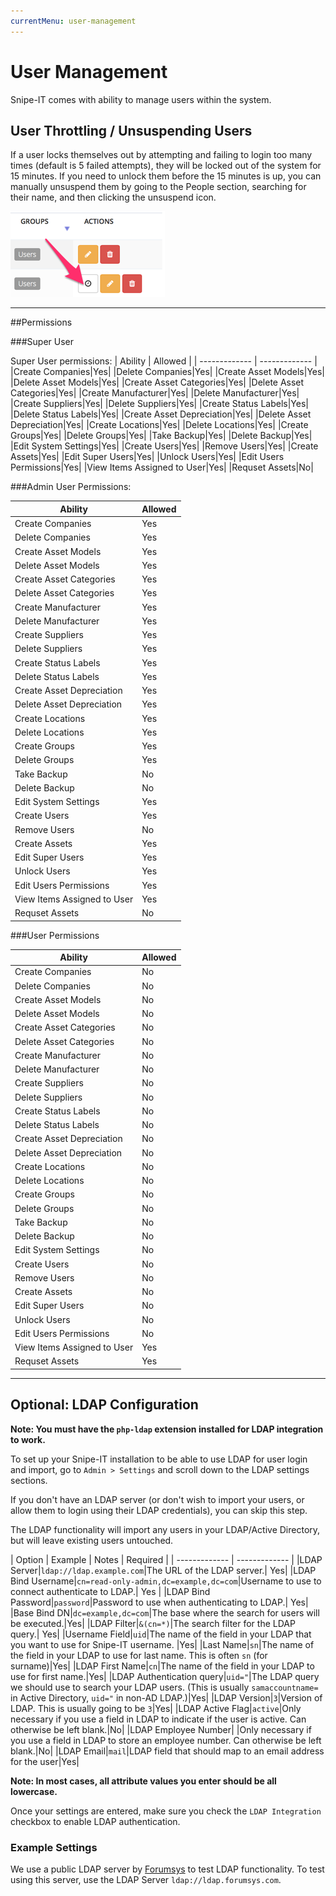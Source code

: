 ```yaml
---
currentMenu: user-management
---
```


# User Management

<div id="generated-toc" class="generate_from_h2"></div>

Snipe-IT comes with ability to manage users within the system.

## User Throttling / Unsuspending Users

If a user locks themselves out by attempting and failing to login too many times (default is 5 failed attempts), they will be locked out of the system for 15 minutes. If you need to unlock them before the 15 minutes is up, you can manually unsuspend them by going to the People section, searching for their name, and then clicking the unsuspend icon.

![Unsuspend](/img/unsuspend-user.png)

-----

##Permissions


###Super User

Super User permissions:
| Ability  | Allowed |
| ------------- | ------------- |
|Create Companies|Yes|
|Delete Companies|Yes|
|Create Asset Models|Yes|
|Delete Asset Models|Yes|
|Create Asset Categories|Yes|
|Delete Asset Categories|Yes|
|Create Manufacturer|Yes|
|Delete Manufacturer|Yes|
|Create Suppliers|Yes|
|Delete Suppliers|Yes|
|Create Status Labels|Yes|
|Delete Status Labels|Yes|
|Create Asset Depreciation|Yes|
|Delete Asset Depreciation|Yes|
|Create Locations|Yes|
|Delete Locations|Yes|
|Create Groups|Yes|
|Delete Groups|Yes|
|Take Backup|Yes|
|Delete Backup|Yes|
|Edit System Settings|Yes|
|Create Users|Yes|
|Remove Users|Yes|
|Create Assets|Yes|
|Edit Super Users|Yes|
|Unlock Users|Yes|
|Edit Users Permissions|Yes|
|View Items Assigned to User|Yes|
|Requset Assets|No|

###Admin User Permissions:

| Ability  | Allowed |
| ------------- | ------------- |
|Create Companies|Yes|
|Delete Companies|Yes|
|Create Asset Models|Yes|
|Delete Asset Models|Yes|
|Create Asset Categories|Yes|
|Delete Asset Categories|Yes|
|Create Manufacturer|Yes|
|Delete Manufacturer|Yes|
|Create Suppliers|Yes|
|Delete Suppliers|Yes|
|Create Status Labels|Yes|
|Delete Status Labels|Yes|
|Create Asset Depreciation|Yes|
|Delete Asset Depreciation|Yes|
|Create Locations|Yes|
|Delete Locations|Yes|
|Create Groups|Yes|
|Delete Groups|Yes|
|Take Backup|No|
|Delete Backup|No|
|Edit System Settings|Yes|
|Create Users|Yes|
|Remove Users|No|
|Create Assets|Yes|
|Edit Super Users|Yes|
|Unlock Users|Yes|
|Edit Users Permissions|Yes|
|View Items Assigned to User|Yes|
|Requset Assets|No|

###User Permissions

| Ability  | Allowed |
| ------------- | ------------- |
|Create Companies|No|
|Delete Companies|No|
|Create Asset Models|No|
|Delete Asset Models|No|
|Create Asset Categories|No|
|Delete Asset Categories|No|
|Create Manufacturer|No|
|Delete Manufacturer|No|
|Create Suppliers|No|
|Delete Suppliers|No|
|Create Status Labels|No|
|Delete Status Labels|No|
|Create Asset Depreciation|No|
|Delete Asset Depreciation|No|
|Create Locations|No|
|Delete Locations|No|
|Create Groups|No|
|Delete Groups|No|
|Take Backup|No|
|Delete Backup|No|
|Edit System Settings|No|
|Create Users|No|
|Remove Users|No|
|Create Assets|No|
|Edit Super Users|No|
|Unlock Users|No|
|Edit Users Permissions|No|
|View Items Assigned to User|Yes|
|Requset Assets|Yes|

-----

## Optional: LDAP Configuration

**Note: You must have the `php-ldap` extension installed for LDAP integration to work.**

To set up your Snipe-IT installation to be able to use LDAP for user login and import, go to `Admin > Settings` and scroll down to the LDAP settings sections.

If you don't have an LDAP server (or don't wish to import your users, or allow them to login using their LDAP credentials), you can skip this step.

The LDAP functionality will import any users in your LDAP/Active Directory, but will leave existing users untouched.

| Option  | Example | Notes | Required |
| ------------- | ------------- |
|LDAP Server|`ldap://ldap.example.com`|The URL of the LDAP server.| Yes|
|LDAP Bind Username|`cn=read-only-admin,dc=example,dc=com`|Username to use to connect authenticate to LDAP.| Yes |
|LDAP Bind Password|`password`|Password to use when authenticating to LDAP.| Yes|
|Base Bind DN|`dc=example,dc=com`|The base where the search for users will be executed.|Yes|
|LDAP Filter|`&(cn=*)`|The search filter for the LDAP query.| Yes|
|Username Field|`uid`|The name of the field in your LDAP that you want to use for Snipe-IT username. |Yes|
|Last Name|`sn`|The name of the field in your LDAP to use for last name. This is often `sn` (for surname)|Yes|
|LDAP First Name|`cn`|The name of the field in your LDAP to use for first name.|Yes|
|LDAP Authentication query|`uid="`|The LDAP query we should use to search your LDAP users. (This is usually `samaccountname=` in Active Directory, `uid="` in non-AD LDAP.)|Yes|
|LDAP Version|`3`|Version of LDAP. This is usually going to be `3`|Yes|
|LDAP Active Flag|`active`|Only necessary if you use a field in LDAP to indicate if the user is active. Can otherwise be left blank.|No|
|LDAP Employee Number| |Only necessary if you use a field in LDAP to store an employee number. Can otherwise be left blank.|No|
|LDAP Email|`mail`|LDAP field that should map to an email address for the user|Yes|

**Note: In most cases, all attribute values you enter should be all lowercase.**

Once your settings are entered, make sure you check the `LDAP Integration` checkbox to enable LDAP authentication.

### Example Settings

We use a public LDAP server by <a href="http://www.forumsys.com/tutorials/integration-how-to/ldap/online-ldap-test-server/">Forumsys</a> to test LDAP functionality. To test using this server, use the LDAP Server `ldap://ldap.forumsys.com`.
